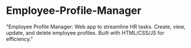 # Employee-Profile-Manager
"Employee Profile Manager: Web app to streamline HR tasks. Create, view, update, and delete employee profiles. Built with HTML/CSS/JS for efficiency."
